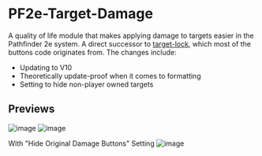 # PF2e-Target-Damage

A quality of life module that makes applying damage to targets easier in the Pathfinder 2e system.
A direct successor to [target-lock](https://github.com/WillNichols726/target-lock), which most of the buttons code originates from. The changes include:
- Updating to V10
- Theoretically update-proof when it comes to formatting
- Setting to hide non-player owned targets 

## Previews
![image](https://user-images.githubusercontent.com/32039708/194718006-378e53f2-9ddf-4880-b80e-3b4c24638b93.png)
![image](https://user-images.githubusercontent.com/32039708/194717944-a3746492-198d-4d72-b4f3-a6fe128c9226.png)

With "Hide Original Damage Buttons" Setting
![image](https://user-images.githubusercontent.com/32039708/194721437-f6bd4d9d-c624-4d84-adde-5a7e25f51c86.png)

